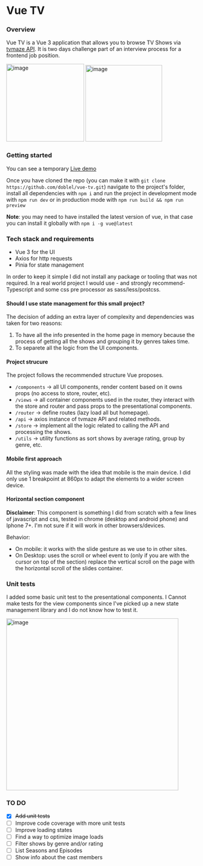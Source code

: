 # Vue TV

### Overview
Vue TV is a Vue 3 application that allows you to browse TV Shows via [tvmaze API](https://www.tvmaze.com/api). It is two days challenge part of an interview process for a frontend job position.

<img width="205" alt="image" src="https://user-images.githubusercontent.com/12605000/174508063-3bdca6cb-b3c9-4b6e-b067-c4e2af97a465.png">
<img width="202" alt="image" src="https://user-images.githubusercontent.com/12605000/174508111-b7ea0dd5-7f27-4e5f-b1ad-2e7f3e7a6017.png">

### Getting started
You can see a temporary [Live demo](https://doblel.github.io)

Once you have cloned the repo (you can make it with `git clone https://github.com/doblel/vue-tv.git`) navigate to the project's folder, install all dependencies with `npm i` and run the project in development mode with `npm run dev` or in production mode with `npm run build && npm run preview`

**Note**: you may need to have installed the latest version of vue, in that case you can install it globally with `npm i -g vue@latest`

### Tech stack and requirements
- Vue 3 for the UI
- Axios for http requests
- Pinia for state management

In order to keep it simple I did not install any package or tooling that was not required. In a real world project I would use - and strongly recommend- Typescript and some css pre processor as sass/less/postcss.

#### Should I use state management for this small project?
The decision of adding an extra layer of complexity and dependencies was taken for two reasons:
1. To have all the info presented in the home page in memory because the process of getting all the shows and grouping it by genres takes time.
2. To separete all the logic from the UI components.

#### Project strucure
The project follows the recommended structure Vue proposes.

- `/components` -> all UI components, render content based on it owns props (no access to store, router, etc).
- `/views` -> all container components used in the router, they interact with the store and router and pass props to the presentational components.
- `/router` -> define routes (lazy load all but homepage).
- `/api` -> axios instance of tvmaze API and related methods.
- `/store` -> implement all the logic related to calling the API and processing the shows.
- `/utils` -> utility functions as sort shows by average rating, group by genre, etc.

#### Mobile first approach
All the styling was made with the idea that mobile is the main device.
I did only use 1 breakpoint at 860px to adapt the elements to a wider screen device.

#### Horizontal section component
**Disclaimer**:
This component is something I did from scratch with a few lines of javascript and css, tested in chrome (desktop and android phone) and Iphone 7+. I'm not sure if it will work in other browsers/devices.

Behavior:
- On mobile: it works with the slide gesture as we use to in other sites.
- On Desktop: uses the scroll or wheel  event to (only if you are with the cursor on top of the section) replace the vertical scroll on the page with the horizontal scroll of the slides container.

### Unit tests
I added some basic unit test to the presentational components. I Cannot make tests for the view components since I've picked up a new state management library and I do not know how to test it.

<img width="454" alt="image" src="https://user-images.githubusercontent.com/12605000/174546306-b3de591b-86c4-4204-8e7d-a9a21977ce80.png">


### TO DO
- [x] ~~Add unit tests~~
- [ ] Improve code coverage with more unit tests
- [ ] Improve loading states
- [ ] Find a way to optimize image loads
- [ ] Filter shows by genre and/or rating
- [ ] List Seasons and Episodes
- [ ] Show info about the cast members
